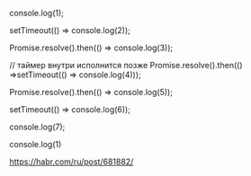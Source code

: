 
console.log(1);

setTimeout(() => console.log(2));

Promise.resolve().then(() => console.log(3));

// таймер внутри исполнится позже
Promise.resolve().then(() =>setTimeout(() => console.log(4)));

Promise.resolve().then(() => console.log(5));

setTimeout(() => console.log(6));

console.log(7);

console.log(1)

https://habr.com/ru/post/681882/
